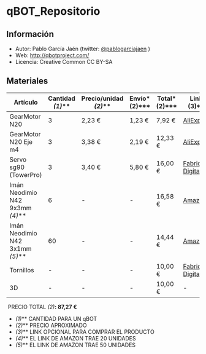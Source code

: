# qBOT_Repositorio

## Información
* Autor: Pablo García Jaén (twitter: [@pablogarciajaen](https://twitter.com/PabloGarciaJaen)  )
* Web: http://qbotproject.com/
* Licencia: Creative Common CC BY-SA

## Materiales
| Artículo                        | Cantidad *(1)*** | Precio/unidad *(2)*** | Envío*(2)*** | Total*(2)*** | Link*(3)***                                                  |
| ------------------------------- | ---------------- | --------------------- | ------------ | ------------ | ------------------------------------------------------------ |
| GearMotor N20                   | 3                | 2,23 €                | 1,23 €       | 7,92 €       | [AliExpress](https://es.aliexpress.com/item/DC-6V-30RPM-N20-Micro-Speed-Reduction-Gear-Motor-with-Metal-Gearbox-Wheel-MayitrFor-RC-Car/32821363335.html?spm=a2g0s.9042311.0.0.3dbc63c0o04CjO) |
| GearMotor N20 Eje m4            | 3                | 3,38 €                | 2,19 €       | 12,33 €      | [AliExpress](https://es.aliexpress.com/item/1-Pcs-DC-12V-400RPM-N20-Micro-Gear-Motor-16mm-Shaft-M4x55mm-Screw-Reducer-with-Gear/32820289490.html?spm=a2g0s.9042311.0.0.3dbc63c0o04CjO) |
| Servo sg90 (TowerPro)           | 3                | 3,40 €                | 5,80 €       | 16,00 €      | [Fabrica Digital](https://fabricadigital.org/tienda/microservo-sg90/) |
| Imán Neodimio N42 9x3mm *(4)*** | 6                | -                     | -            | 16,58 €      | [Amazon](https://www.amazon.es/Magnet-Expert-N42-circulares-manualidades/dp/B008UABJ16/ref=sr_1_2?ie=UTF8&qid=1534552056&sr=8-2&keywords=n42+f327) |
| Imán Neodimio N42 3x1mm *(5)*** | 60               | -                     | -            | 14,44 €      | [Amazon](https://www.amazon.es/Magnet-Expert-Ltd-circulares-manualidades/dp/B007JTKMA8/ref=sr_1_1?ie=UTF8&qid=1534552505&sr=8-1&keywords=Magnet+Expert+3+x+1+mm) |
| Tornillos                       | -                | -                     | -            | 10,00 €      | [Fabrica Digital](https://fabricadigital.org/tienda/departamento/mecanica/tornilleria/?swoof=1&pa_tor_elemento=tor_elemento_tornillocil&pa_tor_metrica=tor_metrica_m3&really_curr_tax=58-product_cat) |
| 3D                              | -                | -                     | -            | 10,00 €      | -                                                            |

​														PRECIO TOTAL *(2)***:   87,27 €**

* *(1)*** CANTIDAD PARA UN qBOT
* *(2)*** PRECIO APROXIMADO 
* *(3)*** LINK OPCIONAL PARA COMPRAR EL PRODUCTO
* *(4)*** EL LINK DE AMAZON TRAE 20 UNIDADES
* *(5)*** EL LINK DE AMAZON TRAE 50 UNIDADES





 